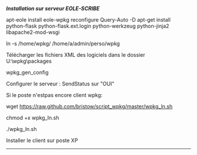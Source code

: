 *****Installation sur serveur EOLE-SCRIBE*****

apt-eole install eole-wpkg
reconfigure
Query-Auto -D
apt-get install python-flask python-flask.ext.login python-werkzeug python-jinja2 libapache2-mod-wsgi

ln -s /home/wpkg/ /home/a/admin/perso/wpkg

Télécharger les fichiers XML des logiciels dans le dossier U:\wpkg\packages

wpkg_gen_config

Configurer le serveur : SendStatus sur "OUI"

Si le poste n'estpas encore client wpkg:

wget https://raw.github.com/bristow/script_wpkg/master/wpkg_ln.sh

chmod +x wpkg_ln.sh

./wpkg_ln.sh

Installer le client sur poste XP
**********
